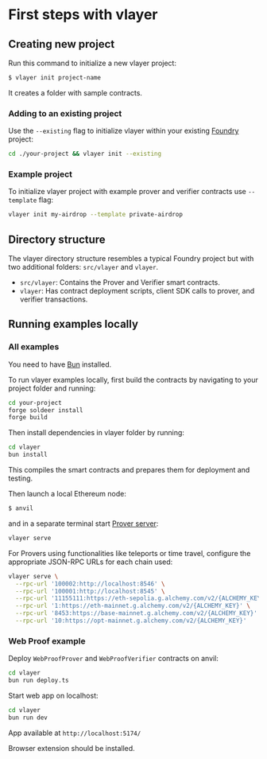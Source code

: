 # First steps with vlayer

## Creating new project

Run this command to initialize a new vlayer project:
```bash
$ vlayer init project-name
```

It creates a folder with sample contracts.

### Adding to an existing project
Use the `--existing` flag to initialize vlayer within your existing [Foundry](https://getfoundry.sh/) project:
```bash
cd ./your-project && vlayer init --existing
```

### Example project
To initialize vlayer project with example prover and verifier contracts use `--template` flag:
```bash
vlayer init my-airdrop --template private-airdrop
``` 

## Directory structure
The vlayer directory structure resembles a typical Foundry project but with two additional folders: `src/vlayer` and `vlayer`.
* `src/vlayer`: Contains the Prover and Verifier smart contracts.
* `vlayer`: Has contract deployment scripts, client SDK calls to prover, and verifier transactions.
 

## Running examples locally

### All examples
You need to have [Bun](https://bun.sh/) installed.  

To run vlayer examples locally, first build the contracts by navigating to your project folder and running:
```bash
cd your-project
forge soldeer install
forge build
```

Then install dependencies in vlayer folder by running:
```bash
cd vlayer
bun install
```
This compiles the smart contracts and prepares them for deployment and testing.

Then launch a local Ethereum node:
```bash
$ anvil 
```
and in a separate terminal start [Prover server](/advanced/prover.html#prover-server):

```bash
vlayer serve
```
For Provers using functionalities like teleports or time travel, configure the appropriate JSON-RPC URLs for each chain used:
```bash
vlayer serve \
  --rpc-url '100002:http://localhost:8546' \
  --rpc-url '100001:http://localhost:8545' \
  --rpc-url '11155111:https://eth-sepolia.g.alchemy.com/v2/{ALCHEMY_KEY}' \
  --rpc-url '1:https://eth-mainnet.g.alchemy.com/v2/{ALCHEMY_KEY}' \
  --rpc-url '8453:https://base-mainnet.g.alchemy.com/v2/{ALCHEMY_KEY}' \
  --rpc-url '10:https://opt-mainnet.g.alchemy.com/v2/{ALCHEMY_KEY}'
```

### Web Proof example

Deploy `WebProofProver` and `WebProofVerifier` contracts on anvil:

```sh
cd vlayer
bun run deploy.ts
```

Start web app on localhost:

```sh
cd vlayer
bun run dev
```

App available at `http://localhost:5174/`

Browser extension should be installed.